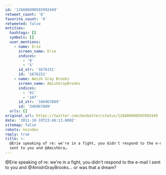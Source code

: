 ```yaml
---
id: '126806890565992449'
retweet_count: '0'
favorite_count: '0'
retweeted: false
entities:
  hashtags: []
  symbols: []
  user_mentions:
    - name: Erie
      screen_name: Erie
      indices:
        - '0'
        - '5'
      id_str: '1676151'
      id: '1676151'
    - name: Amish Gray Brooks
      screen_name: AmishGrayBrooks
      indices:
        - '91'
        - '107'
      id_str: '346967809'
      id: '346967809'
  urls: []
original_url: https://twitter.com/benbalter/status/126806890565992449
date: '2011-10-19T23:48:13.000Z'
sitemap: false
robots: noindex
reply: true
title: >-
  @Erie speaking of re: we're in a fight, you didn't respond to the e-mail I
  sent to you and @AmishGra…
---
```


@Erie speaking of re: we're in a fight, you didn't respond to the e-mail I sent to you and @AmishGrayBrooks… or was that a dream?